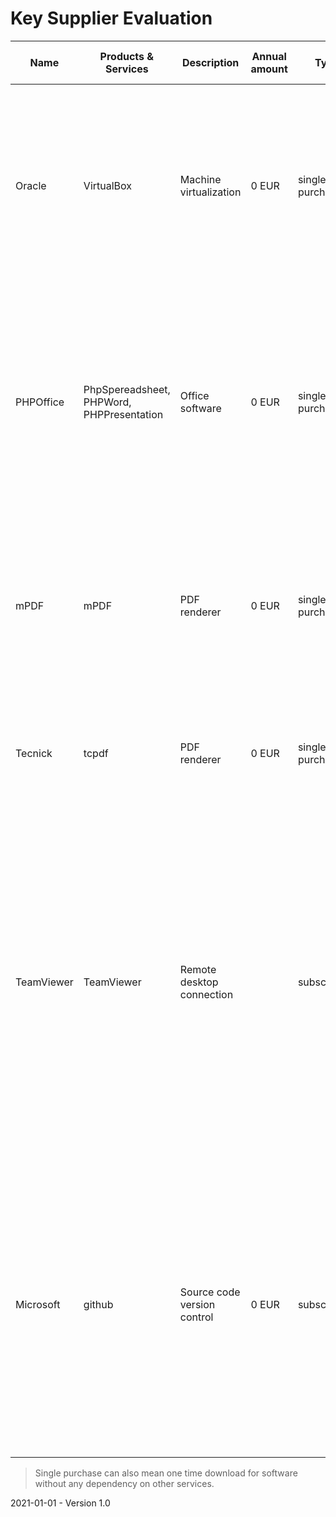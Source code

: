 # Key Supplier Evaluation

| Name       | Products & Services                       | Description                 | Annual amount | Type            | Dependency risk | Alternative evaluation                                       | Quality evaluation                                           | Last evaluated by | Last evaluated |
| ---------- | ----------------------------------------- | --------------------------- | ------------- | --------------- | --------------- | ------------------------------------------------------------ | ------------------------------------------------------------ | ----------------- | -------------- |
| Oracle     | VirtualBox                                | Machine virtualization      | 0 EUR         | single purchase | very low        | Alternative solutions such as VMWare or KVM don't provide any significant benefits for the general use case. Customers can still choose a different solution regardless. | No significant issues                                        | Dennis Eichhorn   | 2022-01-01     |
| PHPOffice  | PhpSpereadsheet, PHPWord, PHPPresentation | Office software             | 0 EUR         | single purchase | medium          | No alternative supplier could be found which combines all three products and same functionality. Solutions which cover a single aspect are available but more inconvenient to use. | No significant issues but the performance (e.g. memory usage) limits the use cases and requires parallelizing certain tasks. | Dennis Eichhorn   | 2022-01-01     |
| mPDF       | mPDF                                      | PDF renderer                | 0 EUR         | single purchase | low             | Alternative solutions don't provide the same level of html/css rendering capabilities. Alternatives are also available through PHPWord or tcpdf. | No significant issues.                                       | Dennis Eichhorn   | 2022-01-01     |
| Tecnick    | tcpdf                                     | PDF renderer                | 0 EUR         | single purchase | low             | Fastest php pdf renderer. Alternatives are also available through PHPWord or mpdf. | No significant issues.                                       | Dennis Eichhorn   | 2022-01-01     |
| TeamViewer | TeamViewer                                | Remote desktop connection   |               | subscription    | very low        | No alternative is as conveniently to use or is as broadly implemented (works on many different OS). It is the most well established remote desktop connection tool for support purposes. Alternatives VNC solutions could work as a fall back in a worst case situation. | No significant issues.                                       | Dennis Eichhorn   | 2022-01-01     |
| Microsoft  | github                                    | Source code version control | 0 EUR         | subscription    | very low        | The closest alternative is gitlab. However, github is the most established solution which is simple to use and provides the necessary functionality. It's also possible to host alternative solutions on the company servers in a worst case situation. | No significant issues.                                       | Dennis Eichhorn   | 2022-01-01     |

> Single purchase can also mean one time download for software without any dependency on other services.



2021-01-01 - Version 1.0

